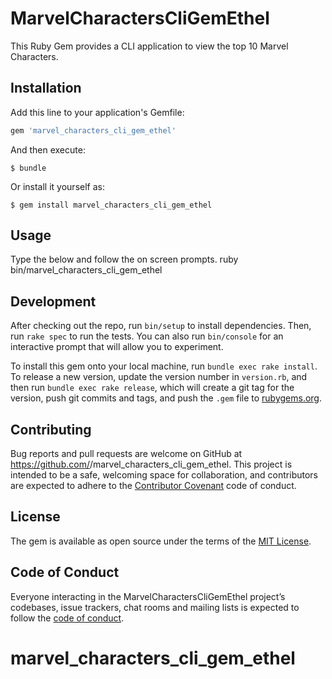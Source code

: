 # MarvelCharactersCliGemEthel

This Ruby Gem provides a CLI application to view the top 10 Marvel Characters.

## Installation

Add this line to your application's Gemfile:

```ruby
gem 'marvel_characters_cli_gem_ethel'
```

And then execute:

    $ bundle

Or install it yourself as:

    $ gem install marvel_characters_cli_gem_ethel

## Usage

Type the below and follow the on screen prompts.
  ruby bin/marvel_characters_cli_gem_ethel

## Development

After checking out the repo, run `bin/setup` to install dependencies. Then, run `rake spec` to run the tests. You can also run `bin/console` for an interactive prompt that will allow you to experiment.

To install this gem onto your local machine, run `bundle exec rake install`. To release a new version, update the version number in `version.rb`, and then run `bundle exec rake release`, which will create a git tag for the version, push git commits and tags, and push the `.gem` file to [rubygems.org](https://rubygems.org).

## Contributing

Bug reports and pull requests are welcome on GitHub at https://github.com/<edb-c>/marvel_characters_cli_gem_ethel. This project is intended to be a safe, welcoming space for collaboration, and contributors are expected to adhere to the [Contributor Covenant](http://contributor-covenant.org) code of conduct.

## License

The gem is available as open source under the terms of the [MIT License](https://opensource.org/licenses/MIT).

## Code of Conduct

Everyone interacting in the MarvelCharactersCliGemEthel project’s codebases, issue trackers, chat rooms and mailing lists is expected to follow the [code of conduct](https://github.com/<edb-c>/marvel_characters_cli_gem_ethel/blob/master/CODE_OF_CONDUCT.md).
# marvel_characters_cli_gem_ethel
